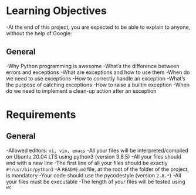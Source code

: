 # Learning Objectives
-At the end of this project, you are expected to be able to explain to anyone, without the help of Google:
## General
-Why Python programming is awesome
-What’s the difference between errors and exceptions
-What are exceptions and how to use them
-When do we need to use exceptions
-How to correctly handle an exception
-What’s the purpose of catching exceptions
-How to raise a builtin exception
-When do we need to implement a clean-up action after an exception
# Requirements
## General
-Allowed editors: `vi, vim, emacs`
-All your files will be interpreted/compiled on Ubuntu 20.04 LTS using python3 (version 3.8.5)
-All your files should end with a new line
-The first line of all your files should be exactly `#!/usr/bin/python3`
-A `README.md` file, at the root of the folder of the project, is mandatory
-Your code should use the pycodestyle (version `2.8.*`)
-All your files must be executable
-The length of your files will be tested using `wc`
